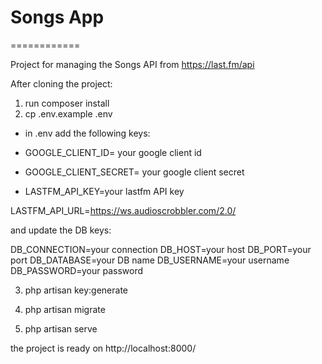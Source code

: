 # Songs App
============

Project for managing the Songs API from https://last.fm/api

After cloning the project:
1. run composer install
2. cp .env.example .env

- in .env add the following keys:

- GOOGLE_CLIENT_ID= your google client id
- GOOGLE_CLIENT_SECRET= your google client secret

- LASTFM_API_KEY=your lastfm API key

LASTFM_API_URL=https://ws.audioscrobbler.com/2.0/

and update the DB keys:

DB_CONNECTION=your connection
DB_HOST=your host
DB_PORT=your port
DB_DATABASE=your DB name
DB_USERNAME=your username
DB_PASSWORD=your password

3. php artisan key:generate
4. php artisan migrate

5. php artisan serve

the project is ready on http://localhost:8000/